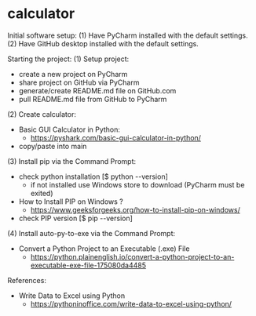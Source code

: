 # calculator

Initial software setup:
(1) Have PyCharm installed with the default settings.
(2) Have GitHub desktop installed with the default settings.

Starting the project:
(1) Setup project:
- create a new project on PyCharm
- share project on GitHub via PyCharm
- generate/create README.md file on GitHub.com
- pull README.md file from GitHub to PyCharm

(2) Create calculator:
- Basic GUI Calculator in Python:
  - https://pyshark.com/basic-gui-calculator-in-python/
- copy/paste into main

(3) Install pip via the Command Prompt:
- check python installation [$ python --version]
  - if not installed use Windows store to download (PyCharm must be exited)
- How to Install PIP on Windows ?
  - https://www.geeksforgeeks.org/how-to-install-pip-on-windows/
- check PIP version [$ pip --version]

(4) Install auto-py-to-exe via the Command Prompt:
- Convert a Python Project to an Executable (.exe) File
  - https://python.plainenglish.io/convert-a-python-project-to-an-executable-exe-file-175080da4485


References:
- Write Data to Excel using Python
  - https://pythoninoffice.com/write-data-to-excel-using-python/